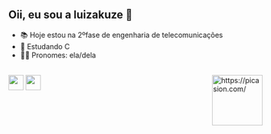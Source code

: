 ## Oii, eu sou a luizakuze 🦋
- 📚 Hoje estou na 2ºfase de engenharia de telecomunicações
- 🌱 Estudando C
- 👩🏻 Pronomes: ela/dela

<div style="display: inline_block"><br>
  <img align="center" height="30" width"40" src="https://cdn.jsdelivr.net/gh/devicons/devicon/icons/python/python-original.svg" />
  <img align="center" height="30" width"40" img src="https://cdn.jsdelivr.net/gh/devicons/devicon/icons/c/c-original.svg" />
  <a href="https://picasion.com/"><img align="right" src="https://i.picasion.com/pic92/96f2307422eeb09cb55dd2158c457525.gif" width="100" height="100" border="0" alt="https://picasion.com/" /></a><br />
